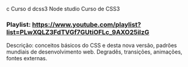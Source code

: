 c Curso d dcss3 Node studio
Curso de CSS3


### Playlist: https://www.youtube.com/playlist?list=PLwXQLZ3FdTVGf7GUtiOFLc_9AXO25iIzG

Descrição: conceitos básicos do CSS e desta nova versão,  padrões mundiais de desenvolvimento web. Degradês, transições, animações, fontes externas.
